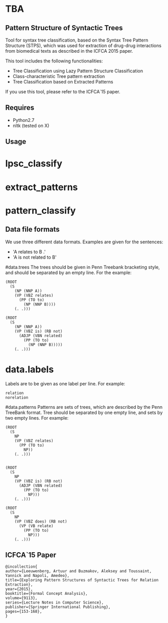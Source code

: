 # TBA

## Pattern Structure of Syntactic Trees

Tool for syntax tree classification, based on the Syntax Tree Pattern Structure (STPS), which was used for extraction of drug-drug interactions from biomedical texts as described in the ICFCA 2015 paper.

This tool includes the following functionalities:

* Tree Classification using Lazy Pattern Structure Classification
* Class-characteristic Tree pattern extraction
* Tree Classification based on Extracted Patterns

If you use this tool, please refer to the ICFCA`15 paper.

## Requires
* Python2.7
* nltk (tested on X)


## Usage

# lpsc_classify

# extract_patterns

# pattern_classify

## Data file formats
We use three different data formats. Examples are given for the sentences:
* 'A relates to B .'
* 'A is not related to B'

#data.trees
The trees should be given in Penn Treebank bracketing style, and should be separated by an empty line.
For the example:
```
(ROOT
  (S
    (NP (NNP A))
    (VP (VBZ relates)
      (PP (TO to)
        (NP (NNP B))))
    (. .)))
    
(ROOT
  (S
    (NP (NNP A))
    (VP (VBZ is) (RB not)
      (ADJP (VBN related)
        (PP (TO to)
          (NP (NNP B)))))
    (. .)))
```

# data.labels
Labels are to be given as one label per line. For example:
```
relation
norelation
```

#data.patterns
Patterns are sets of trees, which are described by the Penn TreeBank format. Tree should be separated by one empty line, and sets by two empty lines. For example:
```
(ROOT
  (S
    NP
    (VP (VBZ relates)
      (PP (TO to)
        NP))
    (. .)))


(ROOT
  (S
    NP
    (VP (VBZ is) (RB not)
      (ADJP (VBN related)
        (PP (TO to)
          NP)))
    (. .)))

(ROOT
  (S
    NP
    (VP (VBZ does) (RB not)
      (VP (VB relate)
        (PP (TO to)
          NP)))
    (. .)))
```

## ICFCA`15 Paper
```
@incollection{
author={Leeuwenberg, Artuur and Buzmakov, Aleksey and Toussaint, Yannick and Napoli, Amedeo},
title={Exploring Pattern Structures of Syntactic Trees for Relation Extraction},
year={2015},
booktitle={Formal Concept Analysis},
volume={9113},
series={Lecture Notes in Computer Science},
publisher={Springer International Publishing},
pages={153-168},
}
```
